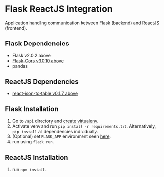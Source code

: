 # Flask ReactJS Integration

Application handling communication between Flask (backend) and ReactJS (frontend).

## Flask Dependencies
- Flask v2.0.2 above
- [Flask-Cors v3.0.10 above](https://flask-cors.readthedocs.io/en/latest/)
- pandas

## ReactJS Dependencies
- [react-json-to-table v0.1.7 above](https://www.npmjs.com/package/react-json-to-table)

## Flask Installation
1. Go to `/api` directory and [create virtualenv](https://flask.palletsprojects.com/en/2.0.x/installation/).
2. Activate venv and run `pip install -r requirements.txt`. Alternatively, `pip install` all dependencies individually.
3. (Optional) set `FLASK_APP` environment seen [here](https://flask.palletsprojects.com/en/2.0.x/quickstart/).
4. run using `flask run`.

## ReactJS Installation
1. run `npm install`.
